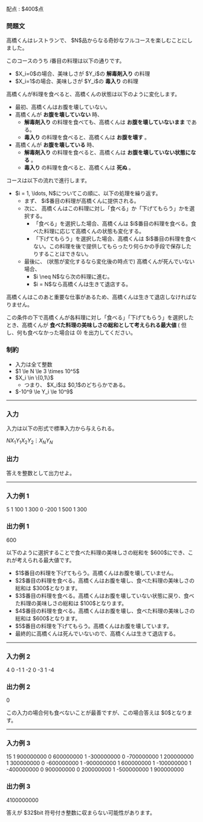 
<div>

<span>

<span>

<p>
配点 : $400$点
</p>

<div>

<section>

### **問題文**

<p>
高橋くんはレストランで、 $N$品からなる奇妙なフルコースを楽しむことにしました。

このコースのうち $i$番目の料理は以下の通りです。
</p>

<ul>

<li>
$X_i=0$の場合、美味しさが $Y_i$の 
<strong>
解毒剤入り
</strong>
の料理
</li>

<li>
$X_i=1$の場合、美味しさが $Y_i$の 
<strong>
毒入り
</strong>
の料理
</li>

</ul>

<p>
高橋くんが料理を食べると、高橋くんの状態は以下のように変化します。  
</p>

<ul>

<li>
最初、高橋くんはお腹を壊していない。
</li>

<li>
高橋くんが 
<strong>
お腹を壊していない
</strong>
時、
<ul>

<li>

<strong>
解毒剤入り
</strong>
の料理を食べても、高橋くんは 
<strong>
お腹を壊していないまま
</strong>
である。
</li>

<li>

<strong>
毒入り
</strong>
の料理を食べると、高橋くんは 
<strong>
お腹を壊す
</strong>
。
</li>

</ul>

</li>

<li>
高橋くんが 
<strong>
お腹を壊している
</strong>
時、
<ul>

<li>

<strong>
解毒剤入り
</strong>
の料理を食べると、高橋くんは 
<strong>
お腹を壊していない状態になる
</strong>
。
</li>

<li>

<strong>
毒入り
</strong>
の料理を食べると、高橋くんは 
<strong>
死ぬ
</strong>
。
</li>

</ul>

</li>

</ul>

<p>
コースは以下の流れで進行します。
</p>

<ul>

<li>
$i = 1, \ldots, N$についてこの順に、以下の処理を繰り返す。
<ul>

<li>
まず、 $i$番目の料理が高橋くんに提供される。
</li>

<li>
次に、 高橋くんはこの料理に対し「食べる」か「下げてもらう」かを選択する。
<ul>

<li>
「食べる」を選択した場合、高橋くんは $i$番目の料理を食べる。食べた料理に応じて高橋くんの状態も変化する。
</li>

<li>
「下げてもらう」を選択した場合、高橋くんは $i$番目の料理を食べない。この料理を後で提供してもらったり何らかの手段で保存したりすることはできない。
</li>

</ul>

</li>

<li>
最後に、 (状態が変化するなら変化後の時点で) 高橋くんが死んでいない場合、
<ul>

<li>
$i \neq N$なら次の料理に進む。
</li>

<li>
$i = N$なら高橋くんは生きて退店する。
</li>

</ul>

</li>

</ul>

</li>

</ul>

<p>
高橋くんはこのあと重要な仕事があるため、高橋くんは生きて退店しなければなりません。

この条件の下で高橋くんが各料理に対し「食べる」「下げてもらう」を選択したとき、高橋くんが 
<strong>
食べた料理の美味しさの総和として考えられる最大値
</strong>
( 但し、何も食べなかった場合は $0$) を出力してください。
</p>

</section>

</div>

<div>

<section>

### **制約**

<ul>

<li>
入力は全て整数
</li>

<li>
$1 \le N \le 3 \times 10^5$
</li>

<li>
$X_i \in \{0,1\}$
<ul>

<li>
つまり、 $X_i$は $0,1$のどちらかである。
</li>

</ul>

</li>

<li>
$-10^9 \le Y_i \le 10^9$
</li>

</ul>

</section>

</div>

---

<div>

<div>

<section>

### **入力**

<p>
入力は以下の形式で標準入力から与えられる。
</p>

<div>

$N$$X_1$$Y_1$$X_2$$Y_2$$\vdots$$X_N$$Y_N$
</div>

</section>

</div>

<div>

<section>

### **出力**

<p>
答えを整数として出力せよ。
</p>

</section>

</div>

</div>

---

<div>

<section>

### **入力例 1**

<div>

5
1 100
1 300
0 -200
1 500
1 300

</div>

</section>

</div>

<div>

<section>

### **出力例 1**

<div>

600

</div>

<p>
以下のように選択することで食べた料理の美味しさの総和を $600$にでき、これが考えられる最大値です。
</p>

<ul>

<li>
$1$番目の料理を下げてもらう。高橋くんはお腹を壊していません。
</li>

<li>
$2$番目の料理を食べる。高橋くんはお腹を壊し、食べた料理の美味しさの総和は $300$となります。
</li>

<li>
$3$番目の料理を食べる。高橋くんはお腹を壊していない状態に戻り、食べた料理の美味しさの総和は $100$となります。
</li>

<li>
$4$番目の料理を食べる。高橋くんはお腹を壊し、食べた料理の美味しさの総和は $600$となります。
</li>

<li>
$5$番目の料理を下げてもらう。高橋くんはお腹を壊しています。
</li>

<li>
最終的に高橋くんは死んでいないので、高橋くんは生きて退店する。
</li>

</ul>

</section>

</div>

---

<div>

<section>

### **入力例 2**

<div>

4
0 -1
1 -2
0 -3
1 -4

</div>

</section>

</div>

<div>

<section>

### **出力例 2**

<div>

0

</div>

<p>
この入力の場合何も食べないことが最善ですが、この場合答えは $0$となります。
</p>

</section>

</div>

---

<div>

<section>

### **入力例 3**

<div>

15
1 900000000
0 600000000
1 -300000000
0 -700000000
1 200000000
1 300000000
0 -600000000
1 -900000000
1 600000000
1 -100000000
1 -400000000
0 900000000
0 200000000
1 -500000000
1 900000000

</div>

</section>

</div>

<div>

<section>

### **出力例 3**

<div>

4100000000

</div>

<p>
答えが $32$bit 符号付き整数に収まらない可能性があります。
</p>

</section>

</div>

</span>

</span>

</div>
